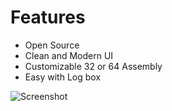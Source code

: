 # Features
- Open Source
- Clean and Modern UI
- Customizable 32 or 64 Assembly
- Easy with Log box

![Screenshot](https://media.discordapp.net/attachments/1141400871159210129/1232127658247196772/image.webp?ex=662853cd&is=6627024d&hm=3a32b7a300680ec3869c061dcbdc394b1856c59d95c7b9796fddcbe53f48010c&=&format=webp)
